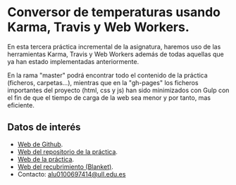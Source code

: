# Conversor de temperaturas usando Karma, Travis y Web Workers.

En esta tercera práctica incremental de la asignatura, haremos uso de las herramientas Karma, Travis y Web Workers además de todas aquellas que ya han estado implementadas anteriormente.

En la rama "master" podrá encontrar todo el contenido de la práctica (ficheros, carpetas...), mientras que en la "gh-pages" los ficheros importantes del proyecto (html, css y js) han sido minimizados con Gulp con el fin de que el tiempo de carga de la web sea menor y por tanto, mas eficiente.

## Datos de interés

- [Web de Github](http://alu0100697414.github.io/).
- [Web del repositorio de la práctica](https://github.com/alu0100697414/pr3_STW/tree/master).
- [Web de la práctica](http://alu0100697414.github.io/pr3_STW/).
- [Web del recubrimiento (Blanket)](http://alu0100697414.github.io/pr3_STW/test/test_blanket.html).
- Contacto: alu0100697414@ull.edu.es
